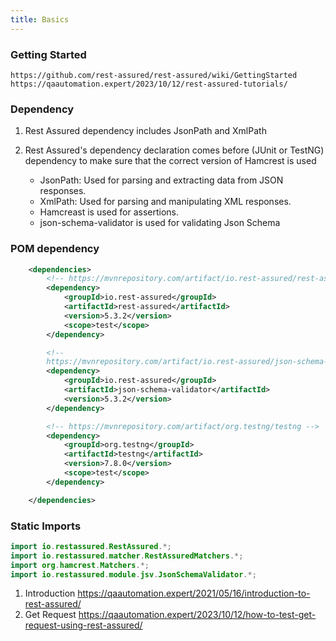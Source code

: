 ```yaml
---
title: Basics
---
```


### Getting Started
```Link
https://github.com/rest-assured/rest-assured/wiki/GettingStarted
https://qaautomation.expert/2023/10/12/rest-assured-tutorials/
```



### Dependency
1. Rest Assured dependency includes JsonPath and XmlPath
2. Rest Assured's dependency declaration comes before (JUnit or TestNG) dependency to make sure that the correct version of Hamcrest is used 

   - JsonPath: Used for parsing and extracting data from JSON responses.
   - XmlPath: Used for parsing and manipulating XML responses.
   - Hamcreast is used for assertions.
   - json-schema-validator is used for validating Json Schema

### POM dependency
```xml
	<dependencies>
		<!-- https://mvnrepository.com/artifact/io.rest-assured/rest-assured -->
		<dependency>
			<groupId>io.rest-assured</groupId>
			<artifactId>rest-assured</artifactId>
			<version>5.3.2</version>
			<scope>test</scope>
		</dependency>

		<!--
		https://mvnrepository.com/artifact/io.rest-assured/json-schema-validator -->
		<dependency>
			<groupId>io.rest-assured</groupId>
			<artifactId>json-schema-validator</artifactId>
			<version>5.3.2</version>
		</dependency>

		<!-- https://mvnrepository.com/artifact/org.testng/testng -->
		<dependency>
			<groupId>org.testng</groupId>
			<artifactId>testng</artifactId>
			<version>7.8.0</version>
			<scope>test</scope>
		</dependency>

	</dependencies>
```

### Static Imports
```Java
import io.restassured.RestAssured.*;
import io.restassured.matcher.RestAssuredMatchers.*;
import org.hamcrest.Matchers.*;
import io.restassured.module.jsv.JsonSchemaValidator.*;

```
1. Introduction 
https://qaautomation.expert/2021/05/16/introduction-to-rest-assured/
2. Get Request
https://qaautomation.expert/2023/10/12/how-to-test-get-request-using-rest-assured/
